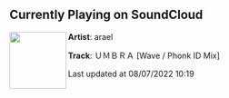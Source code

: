 ## Currently Playing on SoundCloud

[<img align="left" width="100" src="https://i1.sndcdn.com/artworks-tN7vy1liWtxRjaDX-FYuKNQ-t500x500.jpg">](https://soundcloud.com/araelsounds/umbra)

**Artist**: arael 

**Track**: ＵＭＢＲＡ [Wave / Phonk ID Mix]

Last updated at 08/07/2022 10:19
